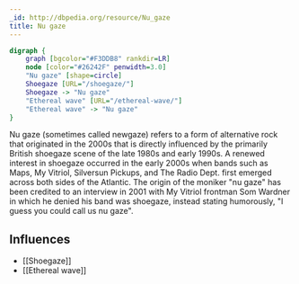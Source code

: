 ```yaml
---
_id: http://dbpedia.org/resource/Nu_gaze
title: Nu gaze
---
```


```dot
digraph {
	graph [bgcolor="#F3DDB8" rankdir=LR]
	node [color="#26242F" penwidth=3.0]
	"Nu gaze" [shape=circle]
	Shoegaze [URL="/shoegaze/"]
	Shoegaze -> "Nu gaze"
	"Ethereal wave" [URL="/ethereal-wave/"]
	"Ethereal wave" -> "Nu gaze"
}
```

Nu gaze (sometimes called newgaze) refers to a form of alternative rock that originated in the 2000s that is directly influenced by the primarily British shoegaze scene of the late 1980s and early 1990s. A renewed interest in shoegaze occurred in the early 2000s when bands such as Maps, My Vitriol, Silversun Pickups, and The Radio Dept. first emerged across both sides of the Atlantic. The origin of the moniker "nu gaze" has been credited to an interview in 2001 with My Vitriol frontman Som Wardner in which he denied his band was shoegaze, instead stating humorously, "I guess you could call us nu gaze".

## Influences
- [[Shoegaze]]
- [[Ethereal wave]]
